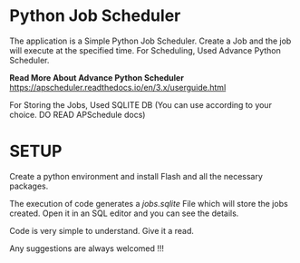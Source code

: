 # Python Job Scheduler

The application is a Simple Python Job Scheduler. Create a Job and the job will execute at the specified time. For Scheduling, Used Advance Python Scheduler.

**Read More About Advance Python Scheduler** https://apscheduler.readthedocs.io/en/3.x/userguide.html

For Storing the Jobs, Used SQLITE DB (You can use according to your choice. DO READ APSchedule docs)

# SETUP

Create a python environment and install Flash and all the necessary packages.

The execution of code generates a *jobs.sqlite* File which will store the jobs created. Open it in an SQL editor and you can see the details.

Code is very simple to understand. Give it a read.

Any suggestions are always welcomed !!!

